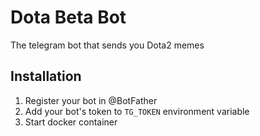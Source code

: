 # Dota Beta Bot

The telegram bot that sends you Dota2 memes

## Installation

1. Register your bot in @BotFather
2. Add your bot's token to `TG_TOKEN` environment variable
3. Start docker container
